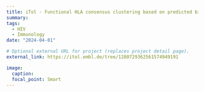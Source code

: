 ```yaml
---
title: iTol - Functional HLA consensus clustering based on predicted binding affinities to HIV peptides
summary:  
tags:
  - HIV
  - Immunology
date: "2024-04-01"

# Optional external URL for project (replaces project detail page).
external_link: https://itol.embl.de/tree/1280729362561574949191

image:
  caption: 
  focal_point: Smart
---
```

